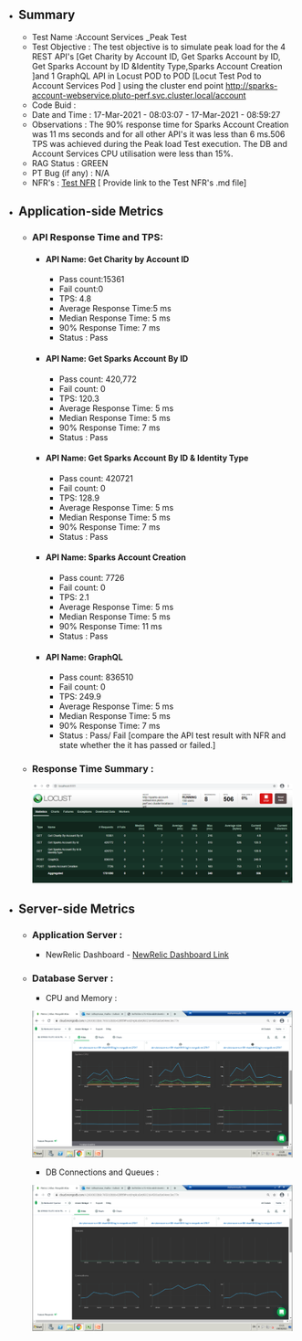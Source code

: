 - ## Summary
    - Test Name :Account Services _Peak Test
    - Test Objective : The test objective is to simulate peak load for the 4 REST API's [Get Charity by Account ID, Get Sparks Account by ID, Get Sparks Account by ID &Identity Type,Sparks Account Creation ]and 1 GraphQL API in Locust POD to POD  [Locut Test Pod to Account Services Pod ] using the cluster end point http://sparks-account-webservice.pluto-perf.svc.cluster.local/account
    - Code Buid :
    - Date and Time : 17-Mar-2021 - 08:03:07 - 17-Mar-2021 - 08:59:27
    - Observations :  The 90% response time for Sparks Account Creation was 11 ms seconds and for all other API's it was less than 6 ms.506 TPS was achieved during the Peak load Test execution. The DB and Account Services CPU utilisation were less than 15%.
    - RAG Status : GREEN
    - PT Bug (if any) : N/A
    - NFR's : [Test NFR](PT_Template_NFR-API.md) [ Provide link to the Test NFR's .md file]
    
 - ## Application-side Metrics
   - ### API Response Time and TPS:
        - #### API Name: Get Charity by Account ID
            -  Pass count:15361
            -  Fail count:0
            -  TPS: 4.8
            -  Average Response Time:5 ms
            -  Median Response Time: 5 ms
            -  90% Response Time: 7 ms
            -  Status : Pass
             
       - #### API Name: Get Sparks Account By ID
            -  Pass count: 420,772
            -  Fail count: 0 
            -  TPS: 120.3
            -  Average Response Time: 5 ms
            -  Median Response Time: 5 ms
            -  90% Response Time: 7 ms
            -  Status : Pass
       - #### API Name: Get Sparks Account By ID & Identity Type
            -  Pass count: 420721
            -  Fail count: 0
            -  TPS: 128.9
            -  Average Response Time: 5 ms
            -  Median Response Time: 5 ms
            -  90% Response Time: 7 ms
            -  Status : Pass
       - #### API Name: Sparks Account Creation 
            -  Pass count: 7726
            -  Fail count: 0
            -  TPS: 2.1 
            -  Average Response Time: 5 ms
            -  Median Response Time: 5 ms
            -  90% Response Time: 11 ms
            -  Status : Pass
       - #### API Name: GraphQL
            -  Pass count: 836510
            -  Fail count: 0
            -  TPS: 249.9
            -  Average Response Time: 5 ms
            -  Median Response Time: 5 ms 
            -  90% Response Time: 7 ms
            -  Status : Pass/ Fail [compare the API test result with NFR and state whether the it has passed or failed.]
   
        
   - ### Response Time Summary :  
        
       ![Response Time - Summary](../Images/ResponseTime_Summary_AccountServices_PeakLoad.png) 
       
  - ## Server-side Metrics 

    - ### Application Server  :
       - NewRelic Dashboard - [NewRelic Dashboard Link](https://gorgon.nr-assets.net/image/8a70c53e-1c72-432a-ab30-2ea4da1cb47a?format=PDF) 
              
    - ### Database Server :
      - CPU and Memory : 
      
      ![Mongo DB CPU and Memory - Sample Image](../Images/MongoDB_Perf_AccountServices_PeakLoad_CPUandMemory_17-Mar-2021.png)
      
      - DB Connections and Queues : 
     
      ![Mongo DB Connections and Queues - Sample Image](../Images/MongoDB_Perf_AccountServices_PeakLoad_QueuesandConnections_17-Mar-2021.png)
      
   
